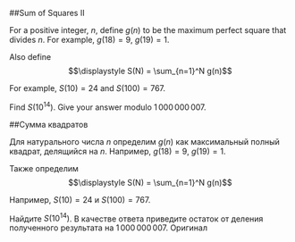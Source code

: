##Sum of Squares II


For a positive integer, $n$, define $g(n)$ to be the maximum perfect square that divides $n$.
For example, $g(18) = 9$, $g(19) = 1$.


Also define
$$\displaystyle	S(N) = \sum_{n=1}^N g(n)$$


For example, $S(10) = 24$ and $S(100) = 767$.


Find $S(10^{14})$. Give your answer modulo $1\,000\,000\,007$.

##Сумма квадратов


Для натурального числа $n$ определим $g(n)$ как максимальный полный квадрат, делящийся на $n$.
Например, $g(18) = 9$, $g(19) = 1$.


Также определим
$$\displaystyle	S(N) = \sum_{n=1}^N g(n)$$


Например, $S(10) = 24$ и $S(100) = 767$.


Найдите $S(10^{14})$. В качестве ответа приведите остаток от деления полученного результата на $1\,000\,000\,007$.
 Оригинал
